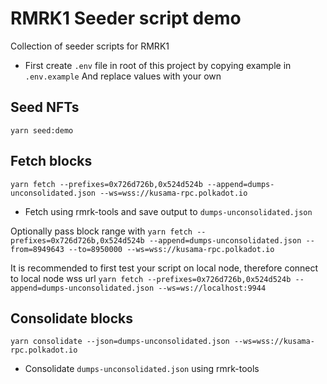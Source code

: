 # RMRK1 Seeder script demo
Collection of seeder scripts for RMRK1

- First create `.env` file in root of this project by copying example in `.env.example` And replace values with your own

## Seed NFTs

`yarn seed:demo`


## Fetch blocks

`yarn fetch --prefixes=0x726d726b,0x524d524b --append=dumps-unconsolidated.json --ws=wss://kusama-rpc.polkadot.io`
- Fetch using rmrk-tools and save output to `dumps-unconsolidated.json`

Optionally pass block range with
`yarn fetch --prefixes=0x726d726b,0x524d524b --append=dumps-unconsolidated.json --from=8949643 --to=8950000 --ws=wss://kusama-rpc.polkadot.io`

It is recommended to first test your script on local node, therefore connect to local node wss url
`yarn fetch --prefixes=0x726d726b,0x524d524b --append=dumps-unconsolidated.json --ws=ws://localhost:9944`

## Consolidate blocks

`yarn consolidate --json=dumps-unconsolidated.json --ws=wss://kusama-rpc.polkadot.io`
- Consolidate `dumps-unconsolidated.json` using rmrk-tools

